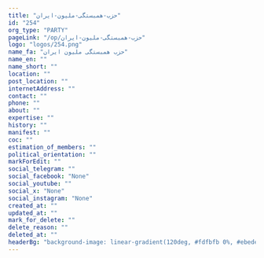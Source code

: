 ```yaml
---
title: "حزب-همبستگی-ملیون-ایران"
id: "254"
org_type: "PARTY"
pageLink: "/op/حزب-همبستگی-ملیون-ایران"
logo: "logos/254.png"
name_fa: "حزب همبستگی ملیون ایران"
name_en: ""
name_short: ""
location: ""
post_location: ""
internetAddress: ""
contact: ""
phone: ""
about: ""
expertise: ""
history: ""
manifest: ""
coc: ""
estimation_of_members: ""
political_orientation: ""
markForEdit: ""
social_telegram: ""
social_facebook: "None"
social_youtube: ""
social_x: "None"
social_instagram: "None"
created_at: ""
updated_at: ""
mark_for_delete: ""
delete_reason: ""
deleted_at: ""
headerBg: "background-image: linear-gradient(120deg, #fdfbfb 0%, #ebedee 100%);"
---
```

